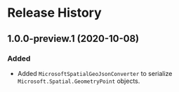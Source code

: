 # Release History

## 1.0.0-preview.1 (2020-10-08)

### Added

- Added `MicrosoftSpatialGeoJsonConverter` to serialize `Microsoft.Spatial.GeometryPoint` objects.
